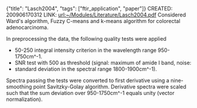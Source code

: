 {"title": "Lasch2004", "tags": ["ftir_application", "paper"]}
CREATED: 200906170312
LINK: <url:~/Modules/Literature/Lasch2004.pdf>
Considered Ward's algorithm, Fuzzy C-means and k-means algorithm for
colorectal adenocarcinoma.

In preprocessing the data, the following quality tests were applied
 * 50-250 integral intensity criterion in the wavelength range 950-1750cm^-1.
 * SNR test with 500 as threshold (signal: maximum of amide I band, noise:
* standard deviation in the spectral range 1800-1900cm^-1).

Spectra passing the tests were converted to first derivative using a
nine-smoothing point Savitzky-Golay algorithm. Derivative spectra were scaled
such that the sum deviation over 950-1750cm^-1 equals unity (vector
normalization).
